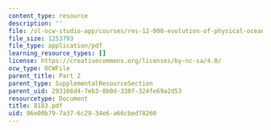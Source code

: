 ```yaml
---
content_type: resource
description: ''
file: /ol-ocw-studio-app/courses/res-12-000-evolution-of-physical-oceanography-spring-2007/96e00b797a376c2934e6a66cbed78260_8183.pdf
file_size: 1253793
file_type: application/pdf
learning_resource_types: []
license: https://creativecommons.org/licenses/by-nc-sa/4.0/
ocw_type: OCWFile
parent_title: Part 2
parent_type: SupplementalResourceSection
parent_uid: 293166d4-7eb3-8b0d-338f-324fe69a2d53
resourcetype: Document
title: 8183.pdf
uid: 96e00b79-7a37-6c29-34e6-a66cbed78260
---
```


